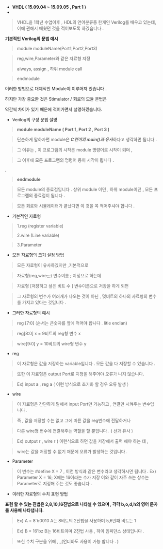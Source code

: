 - **VHDL ( 15.09.04 ~ 15.09.05 , Part 1 )**
- 
> 


> VHDL을 1학년 수업이후 , HDL의 언어분류중 한개인 Verilog를 배우고 있는데,
이에 관해서 배웠던 것을 적어보도록 하겠습니다 .

**기본적인 Verilog의 문법 예시**
> module moduleName(Port1,Port2,Port3)

> reg,wire,Parameter와 같은 자료형 지정
> 
> always, assign , 하위 module call 

>  endmodule 



이러한 방법으로 대체적인 Module이 이루어져 있습니다 .

하지만 가장 중요한 것은 Stimulator / 회로의 모듈 문법은

약간씩 차이가 있기 때문에 적어가면서 설명하겠습니다. 


* Verilog의 구성 문법 설명 


>**module moduleName ( Port 1, Port 2 , Port 3 )**




> 단순하게 말하자면 module은 ***C언어의 main()과 유사***하다고 생각하면 됩니다 .



> 그 이유는 , 이 프로그램의 시작은 module 명령어로 시작이 되며 , 



> 그 이후에 모든 프로그램의 명령어 등이 시작이 됩니다 .

.

> **endmodule**



> 모든 module의 종료점입니다 . 상위 module 이던 , 하위 module이던 , 모든 프로그램의 종료점이 됩니다 . 

> 모든 회로와 시뮬레이터가 끝났다면 이 것을 꼭 적어주셔야 합니다 .



* 기본적인 자료형

> 1.reg (register variable)
> 
> 2.wire (Line variable)

> 3.Parameter

* 모든 자료형의 크기  설정 방법
> 모든 자료형이 유사하겠지만 ,기본적으로

> 자료형(reg,wire;;;) 변수이름 ; 지정으로 하는데

> 자료형 [저장하고 싶은 비트 수 ] 변수이름으로 저장을 하게 되면

> 그 자료형의 변수가 여러개가 나오는 것이 아닌 , 몇비트의 하나의 자료형의 변수를 가지고 있다는 것입니다 . 

* 그러한 자료형의 예시
> reg [7:0] (순서는 큰숫자를 앞에 적어야 합니다 . litle endian)

> reg[8:0] x = 9비트의 reg형 변수 x

> wire[9:0] y = 10비트의 wire형 변수 y

* reg
> 이 자료형은 값을 저장하는 variable입니다 . 모든 값을 다 저장할 수 있습니다 .

> 또한 이 자료형은 output Port로 지정을 해주어야 오류가 나지 않습니다.

> Ex) input a , reg a ( 이런 방식으로 초기화 할 경우 오류 발생 )

* wire

> 이 자료형은 간단하게 말해서 input Port만 가능하고 , 연결만 시켜주는 변수입니다 .

> 즉 , 값을 저장할 수는 없고 그에 따른 값을 reg변수에 전달하거나

> 다른 wire형 변수에 연결해주는 역할을 할 뿐입니다 . ( 선과 유사 )


> Ex) output r , wire r ( 이런식으로 하면 값을 저장해서 출력 해야 하는 데 , 

> wire는 값을 저장할 수 없기 때문에 오류가 발생하는 것입니다 .

* Parameter

> 이 변수는 #define X = 7 , 이런 방식과 같은 변수라고 생각하시면 됩니다 .
> Ex) Parameter X = 16; X에는 16이라는 수가 저장 
> 이와 같이 자주 쓰는 상수는 Parameter로 지정해 주는 것도 좋습니다 . 


* 이러한 자료형의 수치 표현 방법

**표현 할 수 있는 진법은 2,8,10,16진법으로 나타낼 수 있으며 ,
각각 b,o,d,h의 영어 문자를 사용해 나타냅니다.**

> Ex) A = 8'b0010 A는 8비트의 2진법을 사용하며 5,6번째 비트는 1 


> Ex) B = 16'bz B는 16비트이며  2진법 사용 , 하이 임피던스 상태입니다 .

> 또한 수치 구분을 위해 , _(언더바도 사용이 가능 합니다 . )

